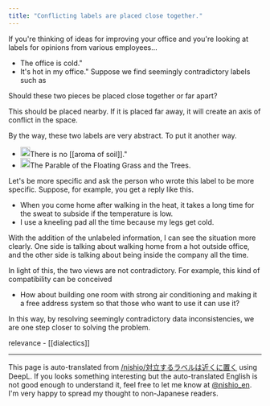 ```yaml
---
title: "Conflicting labels are placed close together."
---
```


If you're thinking of ideas for improving your office and you're looking at labels for opinions from various employees...
- The office is cold."
- It's hot in my office."
Suppose we find seemingly contradictory labels such as

Should these two pieces be placed close together or far apart?

This should be placed nearby. If it is placed far away, it will create an axis of conflict in the space.

By the way, these two labels are very abstract. To put it another way.
- <img src='https://scrapbox.io/api/pages/nishio-en/川喜田二郎/icon' alt='川喜田二郎.icon' height="19.5"/>There is no [[aroma of soil]]."
- <img src='https://scrapbox.io/api/pages/nishio-en/nishio/icon' alt='nishio.icon' height="19.5"/>The Parable of the Floating Grass and the Trees.

Let's be more specific and ask the person who wrote this label to be more specific. Suppose, for example, you get a reply like this.
- When you come home after walking in the heat, it takes a long time for the sweat to subside if the temperature is low.
- I use a kneeling pad all the time because my legs get cold.

With the addition of the unlabeled information, I can see the situation more clearly. One side is talking about walking home from a hot outside office, and the other side is talking about being inside the company all the time.

In light of this, the two views are not contradictory. For example, this kind of compatibility can be conceived
- How about building one room with strong air conditioning and making it a free address system so that those who want to use it can use it?

In this way, by resolving seemingly contradictory data inconsistencies, we are one step closer to solving the problem.

relevance
    - [[dialectics]]

---
This page is auto-translated from [/nishio/対立するラベルは近くに置く](https://scrapbox.io/nishio/対立するラベルは近くに置く) using DeepL. If you looks something interesting but the auto-translated English is not good enough to understand it, feel free to let me know at [@nishio_en](https://twitter.com/nishio_en). I'm very happy to spread my thought to non-Japanese readers.